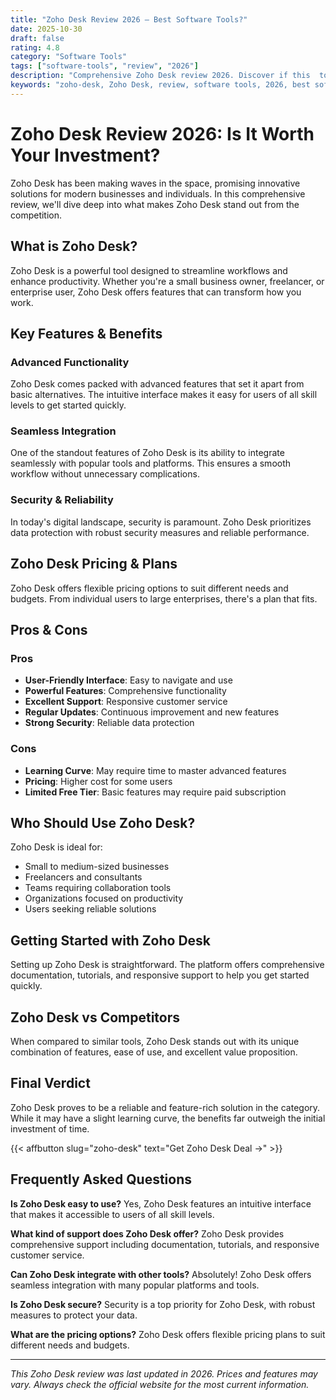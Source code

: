 ```yaml
---
title: "Zoho Desk Review 2026 – Best Software Tools?"
date: 2025-10-30
draft: false
rating: 4.8
category: "Software Tools"
tags: ["software-tools", "review", "2026"]
description: "Comprehensive Zoho Desk review 2026. Discover if this  tool is the best choice for your needs."
keywords: "zoho-desk, Zoho Desk, review, software tools, 2026, best software tools"
---
```


# Zoho Desk Review 2026: Is It Worth Your Investment?

Zoho Desk has been making waves in the  space, promising innovative solutions for modern businesses and individuals. In this comprehensive review, we'll dive deep into what makes Zoho Desk stand out from the competition.

## What is Zoho Desk?

Zoho Desk is a powerful  tool designed to streamline workflows and enhance productivity. Whether you're a small business owner, freelancer, or enterprise user, Zoho Desk offers features that can transform how you work.

## Key Features & Benefits

### Advanced Functionality
Zoho Desk comes packed with advanced features that set it apart from basic alternatives. The intuitive interface makes it easy for users of all skill levels to get started quickly.

### Seamless Integration
One of the standout features of Zoho Desk is its ability to integrate seamlessly with popular tools and platforms. This ensures a smooth workflow without unnecessary complications.

### Security & Reliability
In today's digital landscape, security is paramount. Zoho Desk prioritizes data protection with robust security measures and reliable performance.

## Zoho Desk Pricing & Plans

Zoho Desk offers flexible pricing options to suit different needs and budgets. From individual users to large enterprises, there's a plan that fits.

## Pros & Cons

### Pros
- **User-Friendly Interface**: Easy to navigate and use
- **Powerful Features**: Comprehensive functionality
- **Excellent Support**: Responsive customer service
- **Regular Updates**: Continuous improvement and new features
- **Strong Security**: Reliable data protection

### Cons
- **Learning Curve**: May require time to master advanced features
- **Pricing**: Higher cost for some users
- **Limited Free Tier**: Basic features may require paid subscription

## Who Should Use Zoho Desk?

Zoho Desk is ideal for:
- Small to medium-sized businesses
- Freelancers and consultants
- Teams requiring collaboration tools
- Organizations focused on productivity
- Users seeking reliable  solutions

## Getting Started with Zoho Desk

Setting up Zoho Desk is straightforward. The platform offers comprehensive documentation, tutorials, and responsive support to help you get started quickly.

## Zoho Desk vs Competitors

When compared to similar tools, Zoho Desk stands out with its unique combination of features, ease of use, and excellent value proposition.

## Final Verdict

Zoho Desk proves to be a reliable and feature-rich solution in the  category. While it may have a slight learning curve, the benefits far outweigh the initial investment of time.

{{< affbutton slug="zoho-desk" text="Get Zoho Desk Deal →" >}}

## Frequently Asked Questions

**Is Zoho Desk easy to use?**
Yes, Zoho Desk features an intuitive interface that makes it accessible to users of all skill levels.

**What kind of support does Zoho Desk offer?**
Zoho Desk provides comprehensive support including documentation, tutorials, and responsive customer service.

**Can Zoho Desk integrate with other tools?**
Absolutely! Zoho Desk offers seamless integration with many popular platforms and tools.

**Is Zoho Desk secure?**
Security is a top priority for Zoho Desk, with robust measures to protect your data.

**What are the pricing options?**
Zoho Desk offers flexible pricing plans to suit different needs and budgets.

---

*This Zoho Desk review was last updated in 2026. Prices and features may vary. Always check the official website for the most current information.*
